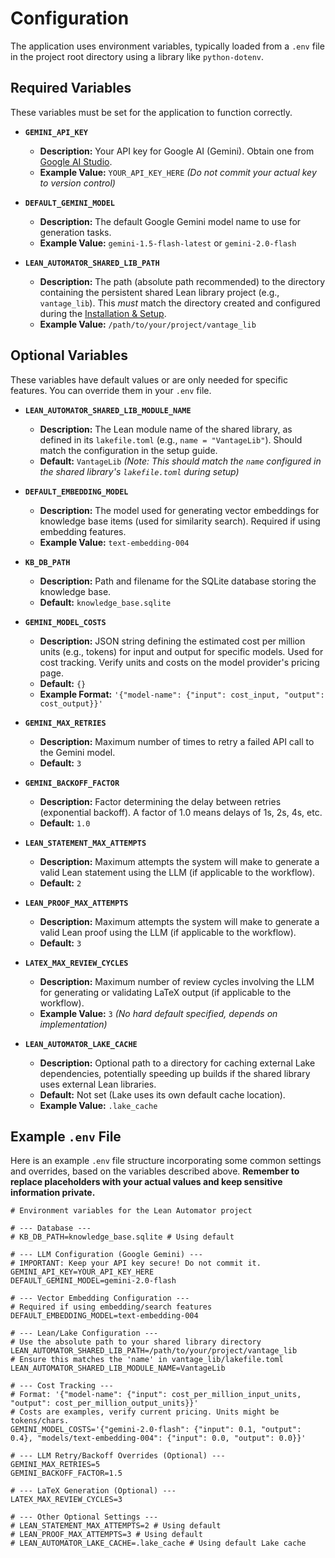 # Configuration

The application uses environment variables, typically loaded from a `.env` file in the project root directory using a library like `python-dotenv`.

## Required Variables

These variables must be set for the application to function correctly.

* **`GEMINI_API_KEY`**
    * **Description:** Your API key for Google AI (Gemini). Obtain one from [Google AI Studio](https://aistudio.google.com/).
    * **Example Value:** `YOUR_API_KEY_HERE` *(Do not commit your actual key to version control)*

* **`DEFAULT_GEMINI_MODEL`**
    * **Description:** The default Google Gemini model name to use for generation tasks.
    * **Example Value:** `gemini-1.5-flash-latest` or `gemini-2.0-flash`

* **`LEAN_AUTOMATOR_SHARED_LIB_PATH`**
    * **Description:** The path (absolute path recommended) to the directory containing the persistent shared Lean library project (e.g., `vantage_lib`). This *must* match the directory created and configured during the [Installation & Setup](../getting-started/index.md).
    * **Example Value:** `/path/to/your/project/vantage_lib`

## Optional Variables

These variables have default values or are only needed for specific features. You can override them in your `.env` file.

* **`LEAN_AUTOMATOR_SHARED_LIB_MODULE_NAME`**
    * **Description:** The Lean module name of the shared library, as defined in its `lakefile.toml` (e.g., `name = "VantageLib"`). Should match the configuration in the setup guide.
    * **Default:** `VantageLib` *(Note: This should match the `name` configured in the shared library's `lakefile.toml` during setup)*

* **`DEFAULT_EMBEDDING_MODEL`**
    * **Description:** The model used for generating vector embeddings for knowledge base items (used for similarity search). Required if using embedding features.
    * **Example Value:** `text-embedding-004`

* **`KB_DB_PATH`**
    * **Description:** Path and filename for the SQLite database storing the knowledge base.
    * **Default:** `knowledge_base.sqlite`

* **`GEMINI_MODEL_COSTS`**
    * **Description:** JSON string defining the estimated cost per million units (e.g., tokens) for input and output for specific models. Used for cost tracking. Verify units and costs on the model provider's pricing page.
    * **Default:** `{}`
    * **Example Format:** `'{"model-name": {"input": cost_input, "output": cost_output}}'`

* **`GEMINI_MAX_RETRIES`**
    * **Description:** Maximum number of times to retry a failed API call to the Gemini model.
    * **Default:** `3`

* **`GEMINI_BACKOFF_FACTOR`**
    * **Description:** Factor determining the delay between retries (exponential backoff). A factor of 1.0 means delays of 1s, 2s, 4s, etc.
    * **Default:** `1.0`

* **`LEAN_STATEMENT_MAX_ATTEMPTS`**
    * **Description:** Maximum attempts the system will make to generate a valid Lean statement using the LLM (if applicable to the workflow).
    * **Default:** `2`

* **`LEAN_PROOF_MAX_ATTEMPTS`**
    * **Description:** Maximum attempts the system will make to generate a valid Lean proof using the LLM (if applicable to the workflow).
    * **Default:** `3`

* **`LATEX_MAX_REVIEW_CYCLES`**
    * **Description:** Maximum number of review cycles involving the LLM for generating or validating LaTeX output (if applicable to the workflow).
    * **Example Value:** `3` *(No hard default specified, depends on implementation)*

* **`LEAN_AUTOMATOR_LAKE_CACHE`**
    * **Description:** Optional path to a directory for caching external Lake dependencies, potentially speeding up builds if the shared library uses external Lean libraries.
    * **Default:** Not set (Lake uses its own default cache location).
    * **Example Value:** `.lake_cache`

## Example `.env` File

Here is an example `.env` file structure incorporating some common settings and overrides, based on the variables described above. **Remember to replace placeholders with your actual values and keep sensitive information private.**

```dotenv
# Environment variables for the Lean Automator project

# --- Database ---
# KB_DB_PATH=knowledge_base.sqlite # Using default

# --- LLM Configuration (Google Gemini) ---
# IMPORTANT: Keep your API key secure! Do not commit it.
GEMINI_API_KEY=YOUR_API_KEY_HERE
DEFAULT_GEMINI_MODEL=gemini-2.0-flash

# --- Vector Embedding Configuration ---
# Required if using embedding/search features
DEFAULT_EMBEDDING_MODEL=text-embedding-004

# --- Lean/Lake Configuration ---
# Use the absolute path to your shared library directory
LEAN_AUTOMATOR_SHARED_LIB_PATH=/path/to/your/project/vantage_lib
# Ensure this matches the 'name' in vantage_lib/lakefile.toml
LEAN_AUTOMATOR_SHARED_LIB_MODULE_NAME=VantageLib

# --- Cost Tracking ---
# Format: '{"model-name": {"input": cost_per_million_input_units, "output": cost_per_million_output_units}}'
# Costs are examples, verify current pricing. Units might be tokens/chars.
GEMINI_MODEL_COSTS='{"gemini-2.0-flash": {"input": 0.1, "output": 0.4}, "models/text-embedding-004": {"input": 0.0, "output": 0.0}}'

# --- LLM Retry/Backoff Overrides (Optional) ---
GEMINI_MAX_RETRIES=5
GEMINI_BACKOFF_FACTOR=1.5

# --- LaTeX Generation (Optional) ---
LATEX_MAX_REVIEW_CYCLES=3

# --- Other Optional Settings ---
# LEAN_STATEMENT_MAX_ATTEMPTS=2 # Using default
# LEAN_PROOF_MAX_ATTEMPTS=3 # Using default
# LEAN_AUTOMATOR_LAKE_CACHE=.lake_cache # Using default Lake cache
```